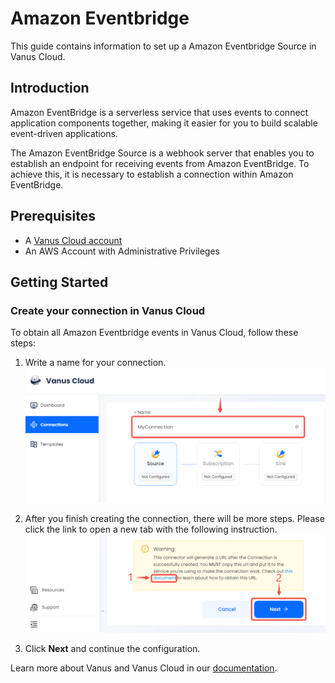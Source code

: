 # Amazon Eventbridge

This guide contains information to set up a Amazon Eventbridge Source in Vanus Cloud.

## Introduction

Amazon EventBridge is a serverless service that uses events to connect application components together, making it easier for you to build scalable event-driven applications.

The Amazon EventBridge Source is a webhook server that enables you to establish an endpoint for receiving events from Amazon EventBridge. To achieve this, it is necessary to establish a connection within Amazon EventBridge.

## Prerequisites

- A [Vanus Cloud account](https://cloud.vanus.ai)
- An AWS Account with Administrative Privileges

## Getting Started

### Create your connection in Vanus Cloud

To obtain all Amazon Eventbridge events in Vanus Cloud, follow these steps:

1. Write a name for your connection.
![img.png](images/1.png)  

2. After you finish creating the connection, there will be more steps. Please click the link to open a new tab with the following instruction.
![img.png](images/2.png)  

3. Click **Next** and continue the configuration.

Learn more about Vanus and Vanus Cloud in our [documentation](https://docs.vanus.ai).
